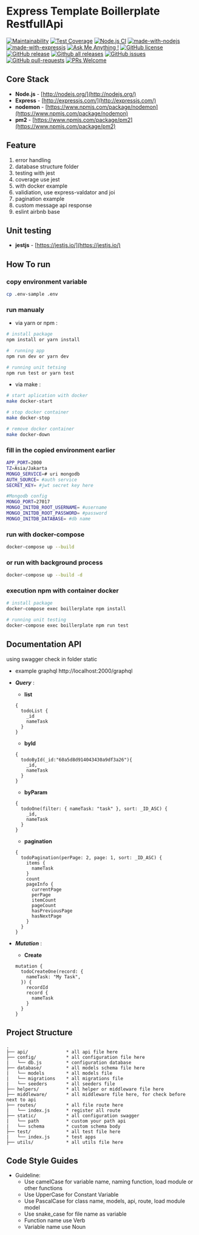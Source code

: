 # Express  Template Boillerplate RestfullApi
[![Maintainability](https://api.codeclimate.com/v1/badges/69f50246beb0c8db1845/maintainability)](https://codeclimate.com/github/firmanJS/express-monggo-graphql/maintainability)
[![Test Coverage](https://api.codeclimate.com/v1/badges/69f50246beb0c8db1845/test_coverage)](https://codeclimate.com/github/firmanJS/express-monggo-graphql/test_coverage)
[![Node.js CI](https://github.com/firmanJS/express-monggo-graphql/actions/workflows/node.js.yml/badge.svg)](https://github.com/firmanJS/express-monggo-graphql/actions/workflows/node.js.yml)
[![made-with-nodejs](https://img.shields.io/badge/Made%20with-Nodejs-1f425f.svg)](https://nodejs.org)
[![made-with-expressjs](https://img.shields.io/badge/Made%20with-Expressjs-1f425f.svg)](https://expressjs.com/)
[![Ask Me Anything !](https://img.shields.io/badge/Ask%20me-anything-1abc9c.svg)](https://github.com/firmanJS)
[![GitHub license](https://img.shields.io/github/license/Naereen/StrapDown.js.svg)](https://github.com/firmanJS/express-monggo-graphql/blob/master/LICENSE)
[![GitHub release](https://img.shields.io/github/release/firmanjs/express-template.svg)](https://github.com/firmanJS/express-monggo-graphql/releases)
[![Github all releases](https://img.shields.io/github/downloads/firmanjs/express-template/total.svg)](https://github.com/firmanJS/express-monggo-graphql/releases)
[![GitHub issues](https://img.shields.io/github/issues/firmanjs/express-template.svg)](https://github.com/firmanJS/express-monggo-graphql/issues/)
[![GitHub pull-requests](https://img.shields.io/github/issues-pr/firmanjs/express-template.svg)](https://github.com/firmanJS/express-monggo-graphql/pulls/)
[![PRs Welcome](https://img.shields.io/badge/PRs-welcome-brightgreen.svg?style=flat-square)](http://makeapullrequest.com)

## Core Stack
- **Node.js** - [http://nodejs.org/](http://nodejs.org/)
- **Express** - [http://expressjs.com/](http://expressjs.com/)
- **nodemon** - [https://www.npmjs.com/package/nodemon](https://www.npmjs.com/package/nodemon)
- **pm2** - [https://www.npmjs.com/package/pm2](https://www.npmjs.com/package/pm2)

## Feature
1. error handling
1. database structure folder
1. testing with jest
1. coverage use jest
1. with docker example
1. validiation, use express-valdator and joi
1. pagination example
1. custom message api response
1. eslint airbnb base

## Unit testing
- **jestjs** - [https://jestjs.io/](https://jestjs.io/)

## How To run

### copy environment variable

```sh
cp .env-sample .env
```

### run manualy

* via yarn or npm :

```sh
# install package
npm install or yarn install

#  running app
npm run dev or yarn dev

# running unit tetsing
npm run test or yarn test
```

* via make :

```sh
# start aplication with docker
make docker-start 

# stop docker container
make docker-stop 

# remove docker container
make docker-down 
```

### fill in the copied environment earlier

```sh
APP_PORT=2000
TZ=Asia/Jakarta
MONGO_SERVICE=# uri mongodb
AUTH_SOURCE= #auth service
SECRET_KEY= #jwt secret key here

#Mongodb config
MONGO_PORT=27017
MONGO_INITDB_ROOT_USERNAME= #username
MONGO_INITDB_ROOT_PASSWORD= #password
MONGO_INITDB_DATABASE= #db name
```

### run with docker-compose

```sh
docker-compose up --build
```

### or run with background process

```sh
docker-compose up --build -d
```
### execution npm with container docker
```sh
# install package
docker-compose exec boillerplate npm install

# running unit testing
docker-compose exec boillerplate npm run test
```

## Documentation API 
using swagger check in folder static

* example graphql
http://localhost:2000/graphql

* ***Query*** :
  * **list**
  ```nodejs
  {
    todoList {
      _id
      nameTask
    }
  }   
  ```
  * **byId**
  ```nodejs
  {
    todoById(_id:"60a5d8d914043430a9df3a26"){
      _id,
      nameTask
    }
  } 
  ```
  * **byParam**
  ```nodejs
  {
    todoOne(filter: { nameTask: "task" }, sort: _ID_ASC) {
      _id,
      nameTask
    }
  }
  ```
  * **pagination**
  ```nodejs
  {
    todoPagination(perPage: 2, page: 1, sort: _ID_ASC) {
      items {
        nameTask
      }
      count
      pageInfo {
        currentPage
        perPage
        itemCount
        pageCount
        hasPreviousPage
        hasNextPage
      }
    }
  }
  ```

* ***Mutation*** :
  * **Create**
  ```nodejs
  mutation {
    todoCreateOne(record: {
      nameTask: "My Task",
    }) {
      recordId
      record {
        nameTask
      }
    }
  }
  ```    

## Project Structure
```
.
├── api/              * all api file here
├── config/           * all configuration file here
|   └── db.js         * configuration database
├── database/         * all models schema file here
|   └── models        * all models file
|   └── migrations    * all migrations file
|   └── seeders       * all seeders file
├── helpers/          * all helper or middleware file here
├── middleware/       * all middleware file here, for check before next to api
├── routes/           * all file route here
|   └── index.js      * register all route
├── static/           * all configuration swagger
|   └── path          * custom your path api
|   └── schema        * custom schema body
├── test/             * all test file here
|   └── index.js      * test apps
├── utils/            * all utils file here

```

## Code Style Guides
* Guideline:
  * Use camelCase for variable name, naming function, load module or other functions
  * Use UpperCase for Constant Variable
  * Use PascalCase for class name, models, api, route, load module model
  * Use snake_case for file name as variable
  * Function name use Verb
  * Variable name use Noun

